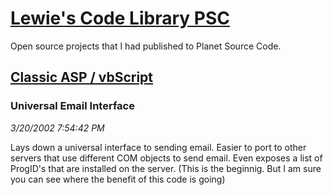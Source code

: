 # [Lewie's Code Library PSC](../../README.md)

Open source projects that I had published to Planet Source Code.

## [Classic ASP / vbScript](../README.md)

### Universal Email Interface

*3/20/2002 7:54:42 PM*

Lays down a universal interface to sending email. Easier to port to other servers that use different COM objects to send email. Even exposes a list of ProgID's that are installed on the server. (This is the beginnig. But I am sure you can see where the benefit of this code is going)


